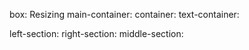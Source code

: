 

box: Resizing
main-container: 
container: 
text-container: 


left-section:
right-section:
middle-section: 
